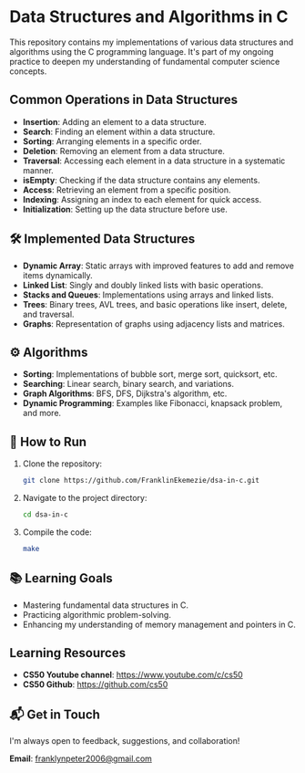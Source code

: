 # Data Structures and Algorithms in C

This repository contains my implementations of various data structures and algorithms using the C programming language. It's part of my ongoing practice to deepen my understanding of fundamental computer science concepts.

## Common Operations in Data Structures
- **Insertion**: Adding an element to a data structure.
- **Search**: Finding an element within a data structure.
- **Sorting**: Arranging elements in a specific order.
- **Deletion**: Removing an element from a data structure.
- **Traversal**: Accessing each element in a data structure in a systematic manner.
- **isEmpty**: Checking if the data structure contains any elements.
- **Access**: Retrieving an element from a specific position.
- **Indexing**: Assigning an index to each element for quick access.
- **Initialization**: Setting up the data structure before use.


## 🛠️ Implemented Data Structures
- **Dynamic Array**: Static arrays with improved features to add and remove items dynamically.
- **Linked List**: Singly and doubly linked lists with basic operations.
- **Stacks and Queues**: Implementations using arrays and linked lists.
- **Trees**: Binary trees, AVL trees, and basic operations like insert, delete, and traversal.
- **Graphs**: Representation of graphs using adjacency lists and matrices.

## ⚙️ Algorithms
- **Sorting**: Implementations of bubble sort, merge sort, quicksort, etc.
- **Searching**: Linear search, binary search, and variations.
- **Graph Algorithms**: BFS, DFS, Dijkstra's algorithm, etc.
- **Dynamic Programming**: Examples like Fibonacci, knapsack problem, and more.

## 🚀 How to Run
1. Clone the repository: 
   ```bash
   git clone https://github.com/FranklinEkemezie/dsa-in-c.git
   ```
2. Navigate to the project directory:
   ```bash
   cd dsa-in-c
   ```
3. Compile the code:
   ```bash
   make
   ```


## 📚 Learning Goals
- Mastering fundamental data structures in C.
- Practicing algorithmic problem-solving.
- Enhancing my understanding of memory management and pointers in C.

## Learning Resources
- **CS50 Youtube channel**: https://www.youtube.com/c/cs50
- **CS50 Github**: https://github.com/cs50

## 📬 Get in Touch
I'm always open to feedback, suggestions, and collaboration!

**Email**: [franklynpeter2006@gmail.com](mailto:franklynpeter2006@gmail.com)